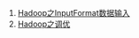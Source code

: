 1. [Hadoop之InputFormat数据输入](https://juejin.cn/post/6945693019324547079/)
1. [Hadoop之调优](https://juejin.cn/post/6946694691265970207/)
